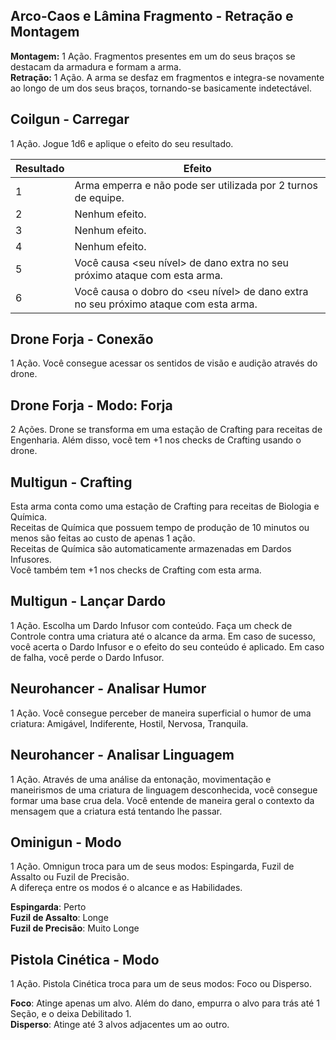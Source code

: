 ## Arco-Caos e Lâmina Fragmento - Retração e Montagem

**Montagem:** 1 Ação. Fragmentos presentes em um do seus braços se destacam da armadura e formam a arma.  
**Retração:** 1 Ação. A arma se desfaz em fragmentos e integra-se novamente ao longo de um dos seus braços, tornando-se basicamente indetectável.

## Coilgun - Carregar

1 Ação. Jogue 1d6 e aplique o efeito do seu resultado.

| Resultado | Efeito                                                                               |
| --------- | ------------------------------------------------------------------------------------ |
| 1         | Arma emperra e não pode ser utilizada por 2 turnos de equipe.                        |
| 2         | Nenhum efeito.                                                                       |
| 3         | Nenhum efeito.                                                                       |
| 4         | Nenhum efeito.                                                                       |
| 5         | Você causa <seu nível> de dano extra no seu próximo ataque com esta arma.            |
| 6         | Você causa o dobro do <seu nível> de dano extra no seu próximo ataque com esta arma. |

## Drone Forja - Conexão

1 Ação. Você consegue acessar os sentidos de visão e audição através do drone.

## Drone Forja - Modo: Forja

2 Ações. Drone se transforma em uma estação de Crafting para receitas de Engenharia. Além disso, você tem +1 nos checks de Crafting usando o drone.

## Multigun - Crafting

Esta arma conta como uma estação de Crafting para receitas de Biologia e Química.  
Receitas de Química que possuem tempo de produção de 10 minutos ou menos são feitas ao custo de apenas 1 ação.  
Receitas de Química são automaticamente armazenadas em Dardos Infusores.  
Você também tem +1 nos checks de Crafting com esta arma.

## Multigun - Lançar Dardo

1 Ação. Escolha um Dardo Infusor com conteúdo. Faça um check de Controle contra uma criatura até o alcance da arma. Em caso de sucesso, você acerta o Dardo Infusor e o efeito do seu conteúdo é aplicado. Em caso de falha, você perde o Dardo Infusor.

## Neurohancer - Analisar Humor

1 Ação. Você consegue perceber de maneira superficial o humor de uma criatura: Amigável, Indiferente, Hostil, Nervosa, Tranquila.

## Neurohancer - Analisar Linguagem

1 Ação. Através de uma análise da entonação, movimentação e maneirismos de uma criatura de linguagem desconhecida, você consegue formar uma base crua dela. Você entende de maneira geral o contexto da mensagem que a criatura está tentando lhe passar.

## Ominigun - Modo

1 Ação. Omnigun troca para um de seus modos: Espingarda, Fuzil de Assalto ou Fuzil de Precisão.  
A difereça entre os modos é o alcance e as Habilidades.

**Espingarda**: Perto  
**Fuzil de Assalto**: Longe  
**Fuzil de Precisão**: Muito Longe

## Pistola Cinética - Modo

1 Ação. Pistola Cinética troca para um de seus modos: Foco ou Disperso.

**Foco**: Atinge apenas um alvo. Além do dano, empurra o alvo para trás até 1 Seção, e o deixa Debilitado 1.  
**Disperso**: Atinge até 3 alvos adjacentes um ao outro.
